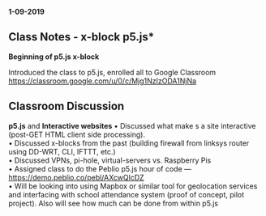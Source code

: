 **1-09-2019**
## Class Notes - x-block p5.js*

**Beginning of p5.js x-block**  

Introduced the class to p5.js, enrolled all to Google Classroom  
https://classroom.google.com/u/0/c/Mjg1NzIzODA1NjNa  

## Classroom Discussion

**p5.js**  and **Interactive websites** 
• Discussed what make s a site interactive (post-GET HTML client side processing).  
• Discussed x-blocks from the past (building firewall from linksys router using DD-WRT, CLI, IFTTT, etc.)  
• Discussed VPNs, pi-hole, virtual-servers vs. Raspberry Pis  
• Assigned class to do the Peblio p5.js hour of code — https://demo.peblio.co/pebl/AXcwQlcDZ  
• Will be looking into using Mapbox or similar tool for geolocation services and interfacing with school attendance system (proof of concept, pilot project). Also will see how much can be done from within p5.js
